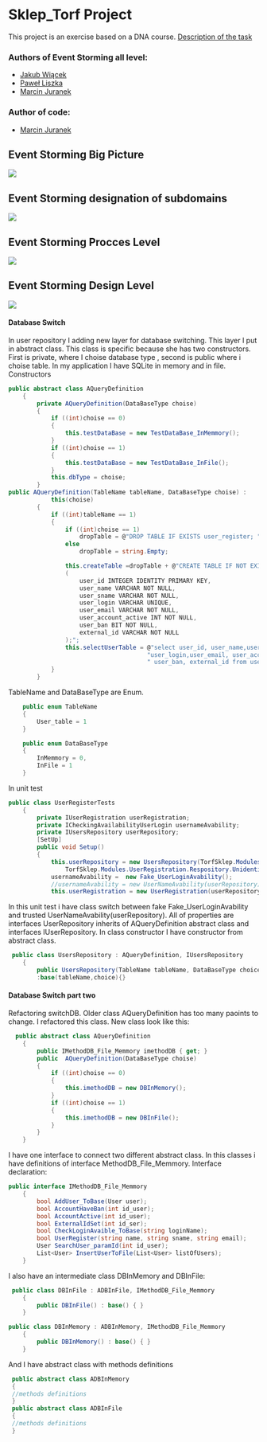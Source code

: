 # Sklep_Torf Project
This project is an exercise based on a DNA course.
[Description of the task](http://ismartdev.pl/dna-zadania/dna-zadania-wstep/)
### Authors of Event Storming all level:
-  [Jakub Wiącek](https://www.linkedin.com/in/jakub-wi%C4%85cek-512551b6/ "Jakub Wiącek")
-  [Paweł Liszka](https://pl.linkedin.com/in/pawe%C5%82-liszka-a88240184?trk=people-guest_profile-result-card_result-card_full-click "Paweł Liszka")
-  [Marcin Juranek](https://www.linkedin.com/in/marcin-juranek-abb09899/ "Marcin Juranek")
### Author of code:
- [Marcin Juranek](https://www.linkedin.com/in/marcin-juranek-abb09899/ "Marcin Juranek")
## Event Storming Big Picture
[![](https://github.com/marcinJ81/Sklep_Torf/blob/master/ES_image/ES_BP/ESBP_main.PNG)](https://github.com/marcinJ81/Sklep_Torf/blob/master/ES_image/ES_BP/ESBP_main.jpg "Big Picture")

## Event Storming designation of subdomains
[![](https://github.com/marcinJ81/Sklep_Torf/blob/master/ES_image/ES_SD/SB_ekran_glowny.PNG)](https://github.com/marcinJ81/Sklep_Torf/blob/master/ES_image/ES_SD/SB_ekran_glowny.jpg "Subdomains")

## Event Storming Procces Level
[![](https://github.com/marcinJ81/Sklep_Torf/blob/master/ES_image/ES_PL/BC_glowny_widok.PNG)](https://github.com/marcinJ81/Sklep_Torf/blob/master/ES_image/ES_PL/BC_glowny_widok.jpg "Procces Level")

## Event Storming Design Level
[![](https://github.com/marcinJ81/Sklep_Torf/blob/master/ES_image/ES_DL/ES_DL_User.jpg)](https://github.com/marcinJ81/Sklep_Torf/blob/master/ES_image/ES_DL/ES_DL_User.jpg "First BC in Design Level")

#### Database Switch
In user repository I adding new layer for database switching. This layer I put in abstract class. This class is specific because she has two constructors. First is private, where I choise database type , second is public where i choise table. In my application I have SQLite in memory and in file.
Constructors
```csharp
public abstract class AQueryDefinition
    {
        private AQueryDefinition(DataBaseType choise)
        {
            if ((int)choise == 0)
            {
                this.testDataBase = new TestDataBase_InMemmory();
            }
            if ((int)choise == 1)
            {
                this.testDataBase = new TestDataBase_InFile();
            }
            this.dbType = choise;
        }
public AQueryDefinition(TableName tableName, DataBaseType choise) :
            this(choise)
        {
            if ((int)tableName == 1)
            {
                if ((int)choise == 1)
                    dropTable = @"DROP TABLE IF EXISTS user_register; ";
                else
                    dropTable = string.Empty;

                this.createTable =dropTable + @"CREATE TABLE IF NOT EXISTS user_register
                (
                    user_id INTEGER IDENTITY PRIMARY KEY,
                    user_name VARCHAR NOT NULL,
                    user_sname VARCHAR NOT NULL,
                    user_login VARCHAR UNIQUE,
                    user_email VARCHAR NOT NULL,
                    user_account_active INT NOT NULL,
                    user_ban BIT NOT NULL,
                    external_id VARCHAR NOT NULL
                );";
                this.selectUserTable = @"select user_id, user_name,user_sname," +
                                       "user_login,user_email, user_account_active " +
                                       " user_ban, external_id from user_register";
            }
        }
```
TableName and DataBaseType are Enum.
```csharp
    public enum TableName
    {
        User_table = 1
    }

    public enum DataBaseType
    {
        InMemmory = 0,
        InFile = 1
    }
```
In unit test
```csharp
public class UserRegisterTests
    {
        private IUserRegistration userRegistration;
        private ICheckingAvailabilityUserLogin usernameAvability;
        private IUsersRepository userRepository;
        [SetUp]
        public void Setup()
        {
            this.userRepository = new UsersRepository(TorfSklep.Modules.UserRegistration.Respository.UnidentifiedUsers.TableName.User_table,
                TorfSklep.Modules.UserRegistration.Respository.UnidentifiedUsers.DataBaseType.InFile);
            usernameAvability =  new Fake_UserLoginAvability();
            //usernameAvability = new UserNameAvability(userRepository);
            this.userRegistration = new UserRegistration(userRepository, usernameAvability);
```
In this unit test i have class switch between fake Fake_UserLoginAvability and trusted UserNameAvability(userRepository).
All of properties are interfaces
UserRepository inherits of AQueryDefinition abstract class and interfaces IUserRepository. In class constructor I have constructor from abstract class.
```csharp
 public class UsersRepository : AQueryDefinition, IUsersRepository
    {
        public UsersRepository(TableName tableName, DataBaseType choice)
        :base(tableName,choice){}
```
#### Database Switch part two
Refactoring switchDB. Older class AQueryDefinition has too many paoints to change. I refactored this class. 
New class look like this:
```csharp
  public abstract class AQueryDefinition
    {
        public IMethodDB_File_Memmory imethodDB { get; }
        public  AQueryDefinition(DataBaseType choise)
        {
            if ((int)choise == 0)
            {
                this.imethodDB = new DBInMemory();
            }
            if ((int)choise == 1)
            {
                this.imethodDB = new DBInFile();
            }  
        }
    }
```
I have one interface to connect two different abstract class. In this classes i have definitions of interface MethodDB_File_Memmory.
Interface declaration:
```csharp
public interface IMethodDB_File_Memmory
    {
        bool AddUser_ToBase(User user);
        bool AccountHaveBan(int id_user);
        bool AccountActive(int id_user);
        bool ExternalIdSet(int id_ser);
        bool CheckLoginAvaible_ToBase(string loginName);
        bool UserRegister(string name, string sname, string email);
        User SearchUser_paramId(int id_user);
        List<User> InsertUserToFile(List<User> listOfUsers);
    }
```
I also have an intermediate class DBInMemory and DBInFile:
```csharp
 public class DBInFile : ADBInFile, IMethodDB_File_Memmory
    {
        public DBInFile() : base() { }
    }
```
```csharp
public class DBInMemory : ADBInMemory, IMethodDB_File_Memmory
    {
        public DBInMemory() : base() { }
    }
```
And I have abstract class with  methods definitions
```csharp
 public abstract class ADBInMemory
 {
 //methods definitions
 }
 public abstract class ADBInFile 
 {
 //methods definitions
 }
```

